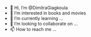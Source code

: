 - 👋 Hi, I’m @DimitraGiagkoula
- 👀 I’m interested in books and movies
- 🌱 I’m currently learning ...
- 💞️ I’m looking to collaborate on ...
- 📫 How to reach me ...

<!---
DimitraGiagkoula/DimitraGiagkoula is a ✨ special ✨ repository because its `README.md` (this file) appears on your GitHub profile.
You can click the Preview link to take a look at your changes.
--->
